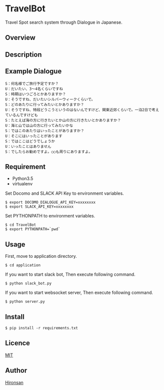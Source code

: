 # TravelBot
Travel Spot search system through Dialogue in Japanese.

## Overview

## Description

## Example Dialogue

```
S：何名様でご旅行予定ですか？
U：だいたい、3～4名くらいですね
S：時期はいつごろとかありますか？
U：そうですね、だいたいシルバーウィークくらいで。
S：どのあたりに行ってみたいとかありますか？
U：そうですね、特段どうこうというのはないんですけど、関東近郊くらいで。一泊2日で考えているんですけども
S：たとえば海の方に行きたいとか山の方に行きたいとかありますか？
U：海と山では山の方に行ってみたいかな
S：ではこのあたりはいったことがありますか？
U：そこにはいったことがあります
S：ではここはどうでしょうか
U：いったことはありません
S：でしたらお勧めですよ。○○も周りにありますよ。
```

## Requirement

* Python3.5
* virtualenv


Set Docomo and SLACK API Key to environment variables.

```
$ export DOCOMO_DIALOGUE_API_KEY=xxxxxxxx
$ export SLACK_API_KEY=xxxxxxxx
```

Set PYTHONPATH to environment variables.

```
$ cd TravelBot
$ export PYTHONPATH=`pwd`
```

## Usage
First, move to application directory. 

```
$ cd application
```

If you want to start slack bot, Then execute following command.

```
$ python slack_bot.py
```

If you want to start websocket server, Then execute following command.

```
$ python server.py
```

## Install

```
$ pip install -r requirements.txt
```

## Licence

[MIT](https://github.com/Hironsan/TravelBot/blob/master/LICENSE)

## Author

[Hironsan](https://github.com/Hironsan)